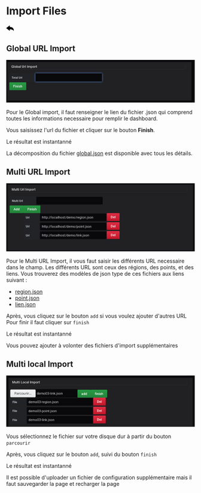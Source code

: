  
# Import Files
[![](../../screenshots/other/Go-back.png)](README.md)
 
## Global URL Import


![coordinate mode](../../screenshots/editor/import/global.jpg)

Pour le Global import, il faut renseigner le lien du fichier .json qui comprend toutes les informations necessaire pour remplir le dashboard.

Vous saisissez l'url du fichier et cliquer sur le bouton **Finish**. 

Le résultat est instantanné

La décomposition du fichier [global.json](../../appendix/json-global.md) est disponible avec tous les détails.



## Multi URL Import


![coordinate mode](../../screenshots/editor/import/url-import.jpg)

Pour le Multi URL Import, il vous faut saisir les différents URL necessaire dans le champ. 
Les différents URL sont ceux des régions, des points, et des liens. 
Vous trouverez des modèles de json type de ces fichiers aux liens suivant :

- [region.json](../../appendix/json-region.md)
- [point.json](../../appendix/json-points.md)
- [lien.json](../../appendix/json-links.md)

Après, vous cliquez sur le bouton `add` si vous voulez ajouter d'autres URL
Pour finir il faut cliquer sur `finish`


Le résultat est instantanné


Vous pouvez ajouter à volonter des fichiers d'import supplémentaires




 
## Multi local Import


![coordinate mode](../../screenshots/editor/import/local-import.jpg)



Vous sélectionnez le fichier sur votre disque dur à partir du bouton `parcourir`


Après, vous cliquez sur le bouton `add`, suivi du bouton `finish`


Le résultat est instantanné

Il est possible d'uploader un fichier de configuration supplémentaire mais il faut sauvegarder la page et recharger la page

    

